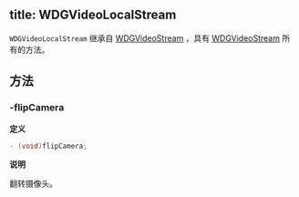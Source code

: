 title: WDGVideoLocalStream
---

`WDGVideoLocalStream` 继承自 [WDGVideoStream](../Classes/WDGVideoStream.html) ，具有 [WDGVideoStream](../Classes/WDGVideoStream.html) 所有的方法。

## 方法

### -flipCamera

**定义**

```objectivec
- (void)flipCamera;
```

**说明**

翻转摄像头。
